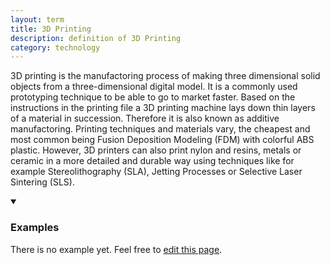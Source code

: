 ```yaml
---
layout: term
title: 3D Printing
description: definition of 3D Printing
category: technology
---
```


3D printing is the manufactoring process of making three dimensional solid objects from a  three-dimensional digital model.  It is a commonly used prototyping technique to be able to go to market faster. 
Based on the instructions in the printing file a 3D printing machine lays down thin layers of a material in succession. Therefore it is also known as additive manufactoring. Printing techniques and materials vary, the cheapest and most common being Fusion Deposition Modeling (FDM) with colorful ABS plastic. However, 3D printers can also print nylon and resins, metals or ceramic in a more detailed and durable way using techniques like for example Stereolithography (SLA), Jetting Processes or Selective Laser Sintering (SLS).

<details markdown="1" open>
<summary><h3>Examples</h3></summary> 

There is no example yet. Feel free to <a href="{{ site.repo }}/edit/master/{{ page.path }}" target="_blank"><i class="fa fa-edit fa-fw"></i> edit this page</a>.

</details>

